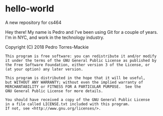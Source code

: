 # hello-world
A new repository for cs464

Hey there! My name is Pedro and I've been using Git for a couple of years. I'm in NYC, and work in the technology industry.

Copyright (C) 2018 Pedro Torres-Mackie

    This program is free software: you can redistribute it and/or modify
    it under the terms of the GNU General Public License as published by
    the Free Software Foundation, either version 3 of the License, or
    (at your option) any later version.

    This program is distributed in the hope that it will be useful,
    but WITHOUT ANY WARRANTY; without even the implied warranty of
    MERCHANTABILITY or FITNESS FOR A PARTICULAR PURPOSE.  See the
    GNU General Public License for more details.

    You should have received a copy of the GNU General Public License 
    in a file called LICENSE.txt included with this program.  
    If not, see <http://www.gnu.org/licenses/>.
